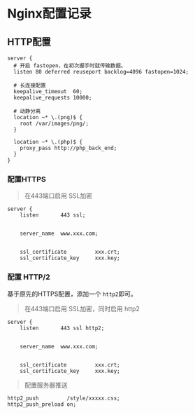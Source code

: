 # Nginx配置记录

## HTTP配置

```nginx
server {
  # 开启 fastopen，在初次握手时就传输数据。
  listen 80 deferred reuseport backlog=4096 fastopen=1024; 

  # 长连接配置
  keepalive_timeout  60;
  keepalive_requests 10000;
  
  # 动静分离
  location ~* \.(png)$ {
    root /var/images/png/;
  }
  
  location ~* \.(php)$ {
    proxy_pass http://php_back_end;
  }
}
```





### 配置HTTPS

> 在443端口启用 SSL加密

```nginx
server {
    listen       443 ssl;


    server_name  www.xxx.com;


    ssl_certificate         xxx.crt;
    ssl_certificate_key     xxx.key;
```



### 配置 HTTP/2

基于原先的HTTPS配置，添加一个 `http2`即可。

> 在443端口启用 SSL加密，同时启用 http2

```nginx
server {
    listen       443 ssl http2;


    server_name  www.xxx.com;


    ssl_certificate         xxx.crt;
    ssl_certificate_key     xxx.key;
```

> 配置服务器推送

```nginx
http2_push         /style/xxxxx.css;
http2_push_preload on;
```

